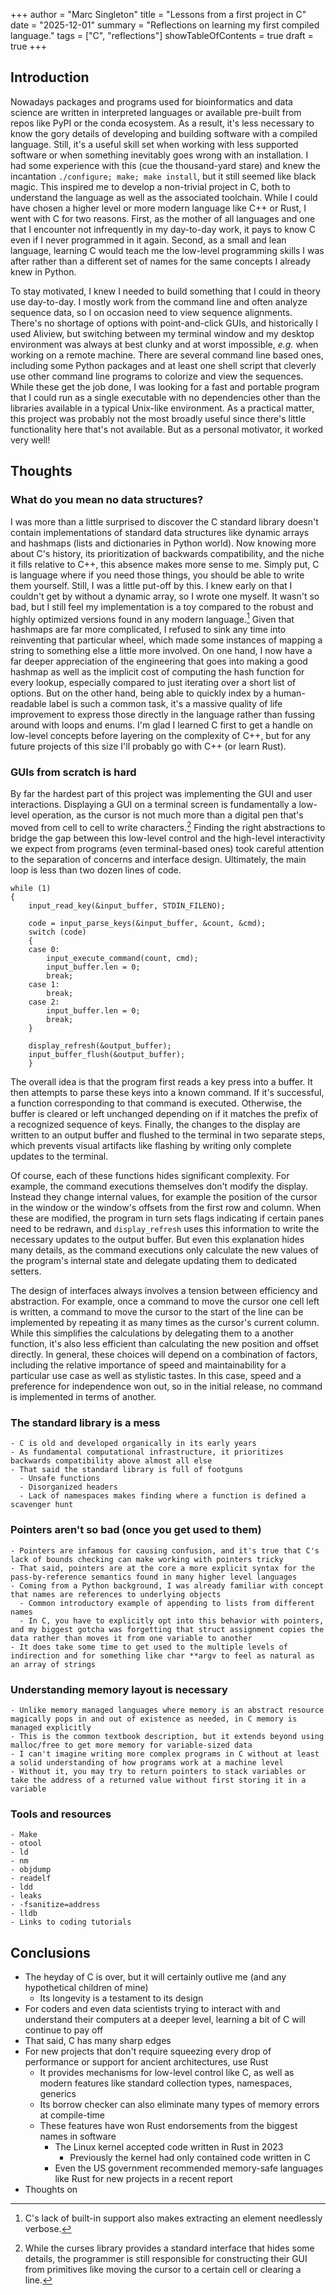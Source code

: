 +++
author = "Marc Singleton"
title = "Lessons from a first project in C"
date = "2025-12-01"
summary = "Reflections on learning my first compiled language."
tags = ["C", "reflections"]
showTableOfContents = true
draft = true
+++

## Introduction
Nowadays packages and programs used for bioinformatics and data science are written in interpreted languages or available pre-built from repos like PyPI or the conda ecosystem. As a result, it's less necessary to know the gory details of developing and building software with a compiled language. Still, it's a useful skill set when working with less supported software or when something inevitably goes wrong with an installation. I had some experience with this (cue the thousand-yard stare) and knew the incantation `./configure; make; make install`, but it still seemed like black magic. This inspired me to develop a non-trivial project in C, both to understand the language as well as the associated toolchain. While I could have chosen a higher level or more modern language like C++ or Rust, I went with C for two reasons. First, as the mother of all languages and one that I encounter not infrequently in my day-to-day work, it pays to know C even if I never programmed in it again. Second, as a small and lean language, learning C would teach me the low-level programming skills I was after rather than a different set of names for the same concepts I already knew in Python.
  
To stay motivated, I knew I needed to build something that I could in theory use day-to-day. I mostly work from the command line and often analyze sequence data, so I on occasion need to view sequence alignments. There's no shortage of options with point-and-click GUIs, and historically I used Aliview, but switching between my terminal window and my desktop environment was always at best clunky and at worst impossible, *e.g.* when working on a remote machine. There are several command line based ones, including some Python packages and at least one shell script that cleverly use other command line programs to colorize and view the sequences. While these get the job done, I was looking for a fast and portable program that I could run as a single executable with no dependencies other than the libraries available in a typical Unix-like environment. As a practical matter, this project was probably not the most broadly useful since there's little functionality here that's not available. But as a personal motivator, it worked very well!

## Thoughts
### What do you mean no data structures?
I was more than a little surprised to discover the C standard library doesn't contain implementations of standard data structures like dynamic arrays and hashmaps (lists and dictionaries in Python world). Now knowing more about C's history, its prioritization of backwards compatibility, and the niche it fills relative to C++, this absence makes more sense to me. Simply put, C is language where if you need those things, you should be able to write them yourself. Still, I was a little put-off by this. I knew early on that I couldn't get by without a dynamic array, so I wrote one myself. It wasn't so bad, but I still feel my implementation is a toy compared to the robust and highly optimized versions found in any modern language.[^1] Given that hashmaps are far more complicated, I refused to sink any time into reinventing that particular wheel, which made some instances of mapping a string to something else a little more involved. On one hand, I now have a far deeper appreciation of the engineering that goes into making a good hashmap as well as the implicit cost of computing the hash function for every lookup, especially compared to just iterating over a short list of options. But on the other hand, being able to quickly index by a human-readable label is such a common task, it's a massive quality of life improvement to express those directly in the language rather than fussing around with loops and enums. I'm glad I learned C first to get a handle on low-level concepts before layering on the complexity of C++, but for any future projects of this size I'll probably go with C++ (or learn Rust).

[^1]: C's lack of built-in support also makes extracting an element needlessly verbose.

### GUIs from scratch is hard
By far the hardest part of this project was implementing the GUI and user interactions. Displaying a GUI on a terminal screen is fundamentally a low-level operation, as the cursor is not much more than a digital pen that's moved from cell to cell to write characters.[^2] Finding the right abstractions to bridge the gap between this low-level control and the high-level interactivity we expect from programs (even terminal-based ones) took careful attention to the separation of concerns and interface design. Ultimately, the main loop is less than two dozen lines of code. 

```
while (1)
{
    input_read_key(&input_buffer, STDIN_FILENO);

    code = input_parse_keys(&input_buffer, &count, &cmd);
    switch (code)
    {
    case 0:
        input_execute_command(count, cmd);
        input_buffer.len = 0;
        break;
    case 1:
        break;
    case 2:
        input_buffer.len = 0;
        break;
    }

    display_refresh(&output_buffer);
    input_buffer_flush(&output_buffer);
    }
```

The overall idea is that the program first reads a key press into a buffer. It then attempts to parse these keys into a known command. If it's successful, a function corresponding to that command is executed. Otherwise, the buffer is cleared or left unchanged depending on if it matches the prefix of a recognized sequence of keys. Finally, the changes to the display are written to an output buffer and flushed to the terminal in two separate steps, which prevents visual artifacts like flashing by writing only complete updates to the terminal.

Of course, each of these functions hides significant complexity. For example, the command executions themselves don't modify the display. Instead they change internal values, for example the position of the cursor in the window or the window's offsets from the first row and column. When these are modified, the program in turn sets flags indicating if certain panes need to be redrawn, and `display_refresh` uses this information to write the necessary updates to the output buffer. But even this explanation hides many details, as the command executions only calculate the new values of the program's internal state and delegate updating them to dedicated setters.

The design of interfaces always involves a tension between efficiency and abstraction. For example, once a command to move the cursor one cell left is written, a command to move the cursor to the start of the line can be implemented by repeating it as many times as the cursor's current column. While this simplifies the calculations by delegating them to a another function, it's also less efficient than calculating the new position and offset directly. In general, these choices will depend on a combination of factors, including the relative importance of speed and maintainability for a particular use case as well as stylistic tastes. In this case, speed and a preference for independence won out, so in the initial release, no command is implemented in terms of another.

[^2]: While the curses library provides a standard interface that hides some details, the programmer is still responsible for constructing their GUI from primitives like moving the cursor to a certain cell or clearing a line.

### The standard library is a mess
    - C is old and developed organically in its early years
    - As fundamental computational infrastructure, it prioritizes backwards compatibility above almost all else
    - That said the standard library is full of footguns
      - Unsafe functions
      - Disorganized headers
      - Lack of namespaces makes finding where a function is defined a scavenger hunt

### Pointers aren't so bad (once you get used to them)
    - Pointers are infamous for causing confusion, and it's true that C's lack of bounds checking can make working with pointers tricky
    - That said, pointers are at the core a more explicit syntax for the pass-by-reference semantics found in many higher level languages
    - Coming from a Python background, I was already familiar with concept that names are references to underlying objects
      - Common introductory example of appending to lists from different names
      - In C, you have to explicitly opt into this behavior with pointers, and my biggest gotcha was forgetting that struct assignment copies the data rather than moves it from one variable to another
    - It does take some time to get used to the multiple levels of indirection and for something like char **argv to feel as natural as an array of strings

### Understanding memory layout is necessary
    - Unlike memory managed languages where memory is an abstract resource magically pops in and out of existence as needed, in C memory is managed explicitly
    - This is the common textbook description, but it extends beyond using malloc/free to get more memory for variable-sized data
    - I can't imagine writing more complex programs in C without at least a solid understanding of how programs work at a machine level
    - Without it, you may try to return pointers to stack variables or take the address of a returned value without first storing it in a variable

### Tools and resources
    - Make
    - otool
    - ld
    - nm
    - objdump
    - readelf
    - ldd
    - leaks
    - -fsanitize=address
    - lldb
    - Links to coding tutorials

## Conclusions
  - The heyday of C is over, but it will certainly outlive me (and any hypothetical children of mine)
    - Its longevity is a testament to its design
  - For coders and even data scientists trying to interact with and understand their computers at a deeper level, learning a bit of C will continue to pay off
  - That said, C has many sharp edges
  - For new projects that don't require squeezing every drop of performance or support for ancient architectures, use Rust
    - It provides mechanisms for low-level control like C, as well as modern features like standard collection types, namespaces, generics
    - Its borrow checker can also eliminate many types of memory errors at compile-time
    - These features have won Rust endorsements from the biggest names in software
      - The Linux kernel accepted code written in Rust in 2023
        - Previously the kernel had only contained code written in C
      - Even the US government recommended memory-safe languages like Rust for new projects in a recent report
  - Thoughts on 